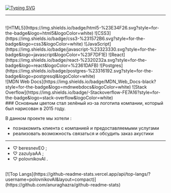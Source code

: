 [![Typing SVG](https://readme-typing-svg.herokuapp.com?color=428567&lines=Это+проект+сайта+Gekon)](https://git.io/typing-svg)

---

<br>
![HTML5](https://img.shields.io/badge/html5-%23E34F26.svg?style=for-the-badge&logo=html5&logoColor=white)
![CSS3](https://img.shields.io/badge/css3-%231572B6.svg?style=for-the-badge&logo=css3&logoColor=white)
![JavaScript](https://img.shields.io/badge/javascript-%23323330.svg?style=for-the-badge&logo=javascript&logoColor=%23F7DF1E)
![React](https://img.shields.io/badge/react-%2320232a.svg?style=for-the-badge&logo=react&logoColor=%2361DAFB)
![Postgres](https://img.shields.io/badge/postgres-%23316192.svg?style=for-the-badge&logo=postgresql&logoColor=white)
<br>
![MDN Web Docs](https://img.shields.io/badge/MDN_Web_Docs-black?style=for-the-badge&logo=mdnwebdocs&logoColor=white)
![Stack Overflow](https://img.shields.io/badge/-Stackoverflow-FE7A16?style=for-the-badge&logo=stack-overflow&logoColor=white)
<br>
### Основным цветом стал зелёный из-за логотипа компании, который был нарисован в 2015 году.

В данном проекте мы хотели :
- познакомить клиента с компанией и предоставляемыми услугами
- реализовать возможность связаться и обсудить заказ акустики

---

- ♡ beresnevEO ;
- ♡ zazulyaAA ;
- ♡ polovnikovAI .

<br>
[![Top Langs](https://github-readme-stats.vercel.app/api/top-langs/?username=polovnikovAI&layout=compact)](https://github.com/anuraghazra/github-readme-stats)
